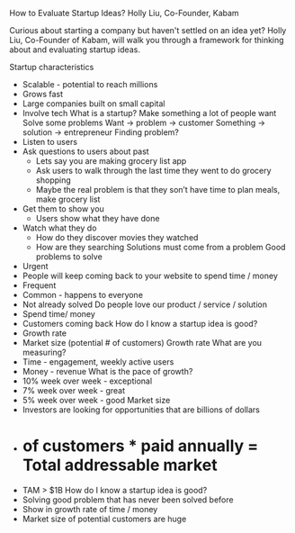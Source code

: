 How to Evaluate Startup Ideas?
Holly Liu, Co-Founder, Kabam

Curious about starting a company but haven't settled on an idea yet? Holly Liu, Co-Founder of Kabam, will walk you through a framework for thinking about and evaluating startup ideas. 

Startup characteristics
* Scalable - potential to reach millions
* Grows fast
* Large companies built on small capital
* Involve tech
What is a startup?
Make something a lot of people want
Solve some problems
Want -> problem -> customer
Something -> solution -> entrepreneur 
Finding problem?
* Listen to users
* Ask questions to users about past
    * Lets say you are making grocery list app
    * Ask users to walk through the last time they went to do grocery shopping
    * Maybe the real problem is that they son’t have time to plan meals, make grocery list
* Get them to show you
    * Users show what they have done
* Watch what they do
    * How do they discover movies they watched
    * How are they searching
Solutions must come from a problem
Good problems to solve
* Urgent
* People will keep coming back to your website to spend time / money
* Frequent 
* Common - happens to everyone
* Not already solved
Do people love our product / service / solution
* Spend time/ money
* Customers coming back
How do I know a startup idea is good?
* Growth rate
* Market size (potential # of customers)
Growth rate
What are you measuring?
* Time - engagement, weekly active users
* Money - revenue
What is the pace of growth?
* 10% week over week - exceptional
* 7% week over week - great
* 5% week over week - good
Market size
* Investors are looking for opportunities that are billions of dollars
* # of customers * paid annually = Total addressable market
* TAM > $1B
How do I know a startup idea is good?
* Solving good problem that has never been solved before
* Show in growth rate of time / money
* Market size of potential customers are huge

